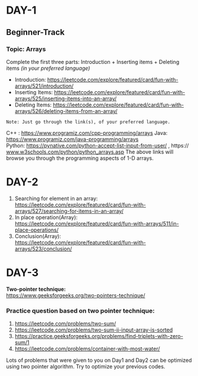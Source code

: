 # DAY-1
## Beginner-Track

### Topic: Arrays 

Complete the first three parts: Introduction + Inserting items + Deleting items *(in your preferred language)*
* Introduction: https://leetcode.com/explore/featured/card/fun-with-arrays/521/introduction/
* Inserting Items: https://leetcode.com/explore/featured/card/fun-with-arrays/525/inserting-items-into-an-array/
* Deleting Items: https://leetcode.com/explore/featured/card/fun-with-arrays/526/deleting-items-from-an-array/ 

``` Note: Just go through the link(s), of your preferred language. ```

C++ : https://www.programiz.com/cpp-programming/arrays 
Java: https://www.programiz.com/java-programming/arrays  
Python: https://pynative.com/python-accept-list-input-from-user/ , 
    https:// www.w3schools.com/python/python_arrays.asp 
The above links will browse you through the programming aspects of 1-D arrays.


# DAY-2

1. Searching for element in an array:<br/>
https://leetcode.com/explore/featured/card/fun-with-arrays/527/searching-for-items-in-an-array/<br/>
2. In place operation(Array):<br/>
https://leetcode.com/explore/featured/card/fun-with-arrays/511/in-place-operations/<br/>
3. Conclusion(Array): <br/>https://leetcode.com/explore/featured/card/fun-with-arrays/523/conclusion/<br/>

# DAY-3

**Two-pointer technique:<br/>**
https://www.geeksforgeeks.org/two-pointers-technique/

### Practice question based on two pointer technique:
1. https://leetcode.com/problems/two-sum/
2. https://leetcode.com/problems/two-sum-ii-input-array-is-sorted
3. https://practice.geeksforgeeks.org/problems/find-triplets-with-zero-sum/1
4. https://leetcode.com/problems/container-with-most-water/

Lots of problems that were given to you on Day1 and Day2 can be optimized using two pointer algorithm. Try to optimize your previous codes.
